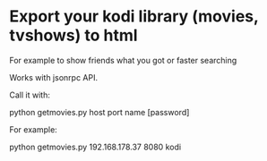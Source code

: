 # Export your kodi library (movies, tvshows) to html

For example to show friends what you got or faster searching

Works with jsonrpc API.


Call it with:

python getmovies.py host port name [password]

For example:

python getmovies.py 192.168.178.37 8080 kodi


